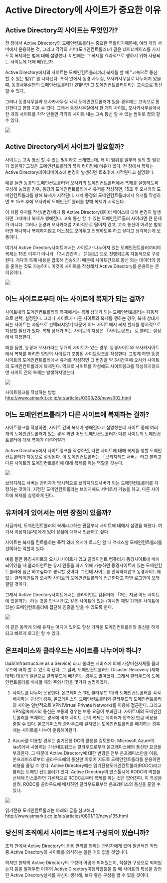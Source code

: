 # Active Directory에 사이트가 중요한 이유

## Active Directory의 사이트는 무엇인가?

전 장에서 Active Directory의 도메인컨트롤러는 중요한 역할이기때문에,  여러 개의 서버에서 운용하는 것, 그리고 각각의 서버(도메인컨트롤러)가 같은 데이터베이스를 가지도록 복제하는 법에 대해 설명했다. 이번에는 그 복제를 효과적으로 행하기 위해 사용되는 사이트에 대해 배워보자.

Active Directory에서의 사이트는 도메인컨트롤러끼리 복제를 할 때 "고속으로 통신 할 수 있는 범위" 를 나타낸다.  조직 안에서 동경 사무실, 오사카사무실로 나누어져 있을 때, 동경사무실안의 도메인컨트롤러가 2대라면 그 도메인컨트롤러끼리는 고속으로 통신 할 수 있다.

그러나 동경사무실과 오사카사무실 각각 도메인컨트롤러가 있을 경우에는 고속으로 통신한다고 한정 지을 수 없다. 그래서 동경사무실에서 한 개의 사이트, 오사카사무실에서 한 개의 사이트를 각각 만들면 각각의 사이트 내는 고속 통신 할 수 있는 범위로 정의 할 수 있다. 

![](image/ad_05/img01.PNG)

## Active Directory에서 사이트가 필요할까?

사이트는 고속 통신 할 수 있는 범위라고 소개했는데, 왜 이 범위를 일부러 정의 할 필요가 있을까? 그것은 도메인컨트롤러의 복제 타이밍에 이유가 있다. 전 장에서 복제는 Active Directory데이터베이스에 변경이 발생하면 15초후에 시작된다고 설명했다. 

예를 들면 동경의 도메인컨트롤러와 오사카의 도메인컨트롤러에서 복제를 실행하도록 구성해 놓았을 경우, 동경의 도메인컨트롤러에서 유저를 작성하면, 15초 후 오사카의 도메인컨트롤러를 향해 복제가 시작된다.  재차 동경의 도메인컨트롤러에서 유저를 작성하면 또 15초 후에 오사카의 도메인컨트롤러를 향해 복제가 시작된다. 

이 처럼 유저를 작성/변경/제거 등 Active Directory데이터 베이스에 대해 변경이 발생하면 그때마다 복제가 행해진다. 고속 통신 할 수 있는 도메인컨트톨러 사이라면 큰 문제가 아니다. 그러나 동경과 오사카처럼 지리적으로 떨어져 있고, 고속 통신이 어려운 범위라면 하나하나 복제하지않고 어느정도 모아두고 진행하도록 하고 싶다고 생각하는게 보통이다.  

여기서 Active Directory사이트에서는 사이트가 나누어져 있는 도메인컨트롤러끼리의 복제는 15초 이후가 아니라 「3시간간격」 (기본값) 으로 진행되도록 자동적으로 구성된다.  게다가 복제 내용을 압축해 전송되기 때문에 사이트간으로 통신 되는 데이터의 양을 줄이는 것도 가능하다. 이것이 사이트를 작성해서 Active Directory를 운용하는 큰 이유이다. 

![](image/ad_05/img02.PNG)

## 어느 사이트로부터 어느 사이트에 복제가 되는 걸까?

사이트내의 도메인컨트롤러의 복제에서는 복제 상대가 되는 도메인컨트롤러는 자동적으로 선택, 설정된다. 그러나 사이트가 다른 사이트와 복제를 행하는 경우, 복제 상대가 되는 사이트는 자동으로 선택되지않기 때문에 어느 사이트에서 복제 할지를 명시적으로 지정할 필요가 있다. 복제 상태가 되는 사이트의 지정은  「사이트링크」 로 불리는 설정에서 지정한다. 

예를 들면, 동경과 오사카라는 두개의 사이트가 있는 경우, 동경사이트와 오사카사이트에서 복제를 하려면 양방의 사이트가 포함된 사이트링크를 작성한다. 그렇게 하면 동경사이트의 도메인컨트롤러에서 유저를 작성하면 그 변경을 약 3시간후에 오사카 사이트의 도메인컨트롤러에 복제된다. 역으로 사이트를 작성해도 사이트링크를 작성하지않으면 사이트 간의 복제는 발생하지않는다.

![](image/ad_05/img03.PNG)

사이트링크를 작성하는 방법
<http://www.atmarkit.co.jp/ait/articles/0303/28/news002.html>

## 어느 도메인컨트롤러가 다른 사이트에 복제하는 걸까? 

사이트링크를 작성하면, 사이트 간의 복제가 행해진다고 설명했는데 사이트 중에 여러 개의 도메인컨트롤러가 있는 경우 과연 어느 도메인컨트롤러가 다른 사이트의 도메인컨트롤러에 대해 복제가 이루어질까 

Active Directory에서 사이트링크를 작성하면, 다른 사이트에 대해 복제를 행할 도메인컨트롤러가 자동으로 설정된다. 이 도메인컨트롤러는 「브리지헤드 서버」 라고 불리고 다른 사이트의 도메인컨트롤러에 대해 복제를 하는 역할을 갖는다. 

![](image/ad_05/img04.PNG)

브리지헤드 서버는 관리자가 명시적으로 브리지헤드서버가 되는 도메인컨트롤러를 지정하는 것이다. 지정한 도메인컨트롤러는 브리지헤드 서버로서 기능을 하고, 다른 사이트에 복제를 실행하게 된다. 

## 유저에게 있어서는 어떤 장점이 있을까?

지금까지, 도메인컨트롤러의 복제라고하는 관점부터 사이트에 대해서 설명을 해왔다. 여기서 이용자(유저)에게 있어 장점에 대해서 언급하고 싶다.

사이트는 복제를 컨트롤하는 목적 외에 유저가 로그인 할 때 액세스할 도메인컨트롤러를 선택하는 역할이 있다.

예를 들면 동경사이트와 오사카사이트가 있고 클라이언트 컴퓨터가 동경사이트에 배치 되어있을 때 클라이언트는 유저 인증을 하기 위해 가능하면 동경사이트에 있는 도메인컨트롤러에 접근 하고싶다고 생각할 것이다. 그런데 사이트를 인식하지않고 동경사이트에 있는 클라이언트가 오사카 사이트의 도메인컨트롤러에 접근한다고 하면 로그인이 오래 걸릴 것이다.

그래서 Active Directory사이트에서는 클라이언트 컴퓨터에 「저는 지금 어느 사이트에 있을까?」 라는 것을 인식시키고  같은 사이트에 있는 (아니면 제일 가까운 사이트에 있는) 도메인컨트롤러에 접근해 인증을 받을 수 있도록 한다. 

![](image/ad_05/img05.PNG)

이 같은 동작에 의해 유저는 어디에 있어도 항상 가까운 도메인컨트롤러와 통신을 하게 되고 빠르게 로그인 할 수 있다.

## 온프레미스와 클라우드는 사이트를 나누어야 하나?

IaaS(Infrastructure as a Service) 라고 불리는 서비스에 의해 가상머신자체를 클라우드에 배치 할 수 있도록 됐다. 그 결과, 도메인컨트롤러도 Disaster Recovery (재해대책) 대응의 일환으로 클라우드에 배치하는 경우도 많아졌다. 그래서 클라우드에 도메인컨트롤러를 배치할 때의 주의사항을 몇가지 설명하겠다. 

1. 사이트를 나누어 운용한다.
온프레미스 1대, 클라우드 1대와 도메인컨트롤러를 각각 배치하는 구성의 경우, 온프레미스의 도메인컨트롤러와 클라우드의 도메인컨트롤러의 사이는 일반적으로 VPN(Virtual Private Network)를 이용해 접근한다. 그리고 VPN접속에서의 통신은 보통의 경우는 보통 요금이 부과된다.
사이트내의 도메인컨트롤러를 복제하는 경우에 비해 사이트 간의 복제는 데이터가 압축된 만큼 비용을 줄일 수 있다. 온프레미스와 클라우드에 걸쳐있는 도메인컨트롤러를 배치하는 경우에는 사이트를 나누어 운용해야한다.

2. Azure를 이용할 경우는 읽기전용 DC의 활용을 검토한다.
Microsoft Azure의 IaaS에서 사용하는 가상네트워크는 클라우드로부터 온프레미스에의 통신만 요금을 부과한다. 그 때문에 Active Directory에 대한 변경은 전부 온프레미스만을 이용, 온프레미스로부터 클라우드에의 통신만 이루어 지도록 도메인컨트롤러를 운용하면 비용을 줄일 수 있다. 
Active Directory에는 읽기전용도메인컨트롤러(RODC)라고 불리는 도메인 컨트롤러가 있다.  Active Directory의 인스톨시에 RODC의 역할을 선택해 인스톨하면 기본적으로 RODC로부터 복제를 하는 것은 없어진다. 이 특성을 살려, RODC를 클라우드에 배치하면 클라우드로부터 온프레미스의 통신을 줄일 수 있다.

![](image/ad_05/img06.PNG)

읽기전용 도메인컨트롤러는 아래의 글을 참고해라.
<http://www.atmarkit.co.jp/ait/articles/0801/10/news135.html>

## 당신의 조직에서 사이트는 바르게 구성되어 있습니까?

조직 안에서 Active Directory의 운용 관리를 행하는 관리자에게 있어 일반적인 작업 중  Active Directory의 사이트를 의식하는 일은 거의 없을 것입니다. 

하지만 현재의  Active Directory의 구성이 어떻게 되어있는지, 적절한 구성으로 되어있는지 등을 알아두면 이후의  Active Directory이행작업등을 할 때 사이트의 특성을 감안한 Active Directory설계를 자신이 생각해, 보다 좋은 구성을 할 수 있을 것이다. 










